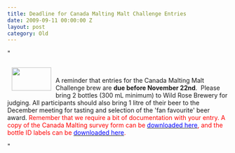 ```yaml
---
title: Deadline for Canada Malting Malt Challenge Entries
date: 2009-09-11 00:00:00 Z
layout: post
category: Old
---
```


"<p>&nbsp;<a href="/LinkClick.aspx?link=350&amp;tabid=171" target="_self"><img width="90" vspace="10" hspace="10" height="53" align="left" src="/CYW/Images/CanadaMalting.jpg" alt="" /></a></p><p>A reminder that entries for the Canada Malting Malt Challenge brew are <strong>due before November 22nd</strong>.&nbsp; Please bring 2 bottles (300 mL minimum) to Wild Rose Brewery for judging. All participants should also bring 1 litre of their beer to the December meeting for tasting and selection of the 'fan favourite' beer award.&nbsp;<font color="#ff0000">Remember that we require a bit of documentation with your entry. A copy of the Canada Malting survey form can be </font><a href="/CYW/Files/The Canada Malting Challenge Survey (2).pdf" target="_blank"><font color="#0000ff">downloaded here</font></a><font color="#ff0000">&#44; and the bottle ID labels can be </font><a href="/CYW/Files/SCP_BottleID.pdf" target="_blank"><font color="#0000ff">downloaded here</font></a><font color="#ff0000">.</font></p>"
